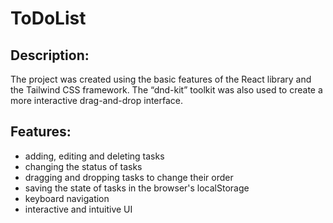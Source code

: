 # ToDoList

## Description:
The project was created using the basic features of the React library and the Tailwind CSS framework.
The “dnd-kit” toolkit was also used to create a more interactive drag-and-drop interface.

## Features:
- adding, editing and deleting tasks
- changing the status of tasks
- dragging and dropping tasks to change their order
- saving the state of tasks in the browser's localStorage
- keyboard navigation
- interactive and intuitive UI